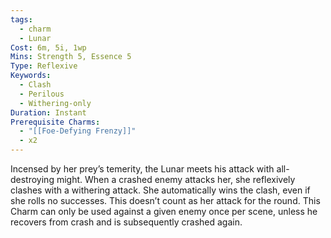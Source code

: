 ```yaml
---
tags:
  - charm
  - Lunar
Cost: 6m, 5i, 1wp
Mins: Strength 5, Essence 5
Type: Reflexive
Keywords:
  - Clash
  - Perilous
  - Withering-only
Duration: Instant
Prerequisite Charms:
  - "[[Foe-Defying Frenzy]]"
  - x2
---
```

Incensed by her prey’s temerity, the Lunar meets his attack with all-destroying might. When a crashed enemy attacks her, she reflexively clashes with a withering attack. She automatically wins the clash, even if she rolls no successes. This doesn’t count as her attack for the round. This Charm can only be used against a given enemy once per scene, unless he recovers from crash and is subsequently crashed again.